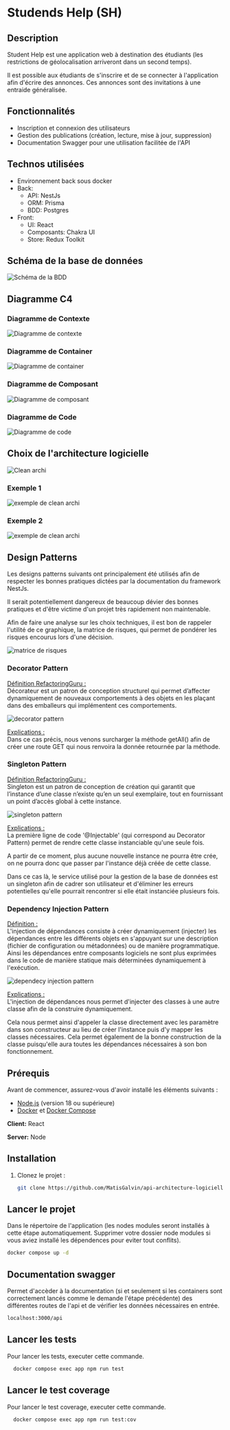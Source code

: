 # Studends Help (SH)

## Description

Student Help est une application web à destination des étudiants (les restrictions de géolocalisation arriveront dans un second temps).

Il est possible aux étudiants de s'inscrire et de se connecter à l'application afin d'écrire des annonces.
Ces annonces sont des invitations à une entraide généralisée.

## Fonctionnalités

- Inscription et connexion des utilisateurs
- Gestion des publications (création, lecture, mise à jour, suppression)
- Documentation Swagger pour une utilisation facilitée de l'API

## Technos utilisées

- Environnement back sous docker
- Back:
  - API: NestJs
  - ORM: Prisma
  - BDD: Postgres
- Front:
  - UI: React
  - Composants: Chakra UI
  - Store: Redux Toolkit

## Schéma de la base de données

![Schéma de la BDD](./files/bdd.png)

## Diagramme C4

### Diagramme de Contexte

![Diagramme de contexte](./files/context.png)

### Diagramme de Container

![Diagramme de container](./files/container.png)

### Diagramme de Composant

![Diagramme de composant](/files/component.png)

### Diagramme de Code

![Diagramme de code](./files/code.png)

## Choix de l'architecture logicielle

![Clean archi](/files/cleanarchi.png)

### Exemple 1

![exemple de clean archi](./files/application.png)

### Exemple 2

![exemple de clean archi](./files/infra.png)

## Design Patterns

Les designs patterns suivants ont principalement été utilisés afin de respecter les bonnes pratiques dictées par la documentation du framework NestJs.

Il serait potentiellement dangereux de beaucoup dévier des bonnes pratiques et d'être victime d'un projet très rapidement non maintenable.

Afin de faire une analyse sur les choix techniques, il est bon de rappeler l'utilité de ce graphique, la matrice de risques, qui permet de pondérer les risques encourus lors d'une décision.

![matrice de risques](./files/matrice.png)

### Decorator Pattern

<u>Définition RefactoringGuru :</u>  
Décorateur est un patron de conception structurel qui permet d’affecter dynamiquement de nouveaux comportements à des objets en les plaçant dans des emballeurs qui implémentent ces comportements.

![decorator pattern](./files/decorator.png)

<u>Explications :</u>  
Dans ce cas précis, nous venons surcharger la méthode getAll() afin de créer une route GET qui nous renvoira la donnée retournée par la méthode.

### Singleton Pattern

<u>Définition RefactoringGuru :</u>  
Singleton est un patron de conception de création qui garantit que l’instance d’une classe n’existe qu’en un seul exemplaire, tout en fournissant un point d’accès global à cette instance.

![singleton pattern](./files/singleton.png)

<u>Explications :</u>  
La première ligne de code '@Injectable' (qui correspond au Decorator Pattern) permet de rendre cette classe instanciable qu'une seule fois.

A partir de ce moment, plus aucune nouvelle instance ne pourra être crée, on ne pourra donc que passer par l'instance déjà créée de cette classe.

Dans ce cas là, le service utilisé pour la gestion de la base de données est un singleton afin de cadrer son utilisateur et d'éliminer les erreurs potentielles qu'elle pourrait rencontrer si elle était instanciée plusieurs fois.

### Dependency Injection Pattern

<u>Définition :</u>  
L'injection de dépendances consiste à créer dynamiquement (injecter) les dépendances entre les différents objets en s'appuyant sur une description (fichier de configuration ou métadonnées) ou de manière programmatique. Ainsi les dépendances entre composants logiciels ne sont plus exprimées dans le code de manière statique mais déterminées dynamiquement à l'exécution.

![dependecy injection pattern](/files/injectiondepencies.png)

<u>Explications :</u>  
L'injection de dépendances nous permet d'injecter des classes à une autre classe afin de la construire dynamiquement.

Cela nous permet ainsi d'appeler la classe directement avec les paramètre dans son constructeur au lieu de créer l'instance puis d'y mapper les classes nécessaires.
Cela permet également de la bonne construction de la classe puisqu'elle aura toutes les dépendances nécessaires à son bon fonctionnement.

## Prérequis

Avant de commencer, assurez-vous d'avoir installé les éléments suivants :

- [Node.js](https://nodejs.org/) (version 18 ou supérieure)
- [Docker](https://www.docker.com/) et [Docker Compose](https://docs.docker.com/compose/)

**Client:** React

**Server:** Node

## Installation

1. Clonez le projet :

   ```bash
   git clone https://github.com/MatisGalvin/api-architecture-logicielle.git
   ```

## Lancer le projet

Dans le répertoire de l'application (les nodes modules seront installés à cette étape automatiquement. Supprimer votre dossier node modules si vous aviez installé les dépendences pour eviter tout conflits).

```bash
docker compose up -d
```

## Documentation swagger

Permet d'accèder à la documentation (si et seulement si les containers sont correctement lancés comme le demande l'étape précédente) des différentes routes de l'api et de vérifier les données nécessaires en entrée.
```bash
localhost:3000/api
```

## Lancer les tests

Pour lancer les tests, executer cette commande.

```bash
  docker compose exec app npm run test
```

## Lancer le test coverage

Pour lancer le test coverage, executer cette commande.

```bash
  docker compose exec app npm run test:cov
```